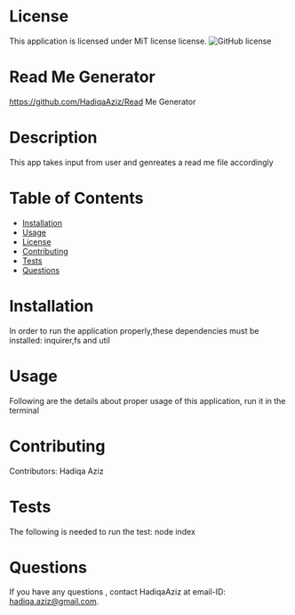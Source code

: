 
# License
This application is licensed under MiT license license. 
![GitHub license](https://img.shields.io/badge/license-MIT-blue.svg)


# Read Me Generator
https://github.com/HadiqaAziz/Read Me Generator
# Description
This app takes input from user and genreates a read me file accordingly
# Table of Contents 
* [Installation](#installation)
* [Usage](#usage)
* [License](#license)
* [Contributing](#contributing)
* [Tests](#tests)
* [Questions](#questions)

# Installation
In order to run the application properly,these dependencies must be installed: inquirer,fs and util

# Usage
Following are the details about proper usage of this application, run it in the terminal

# Contributing
​Contributors: Hadiqa Aziz

# Tests
The following is needed to run the test: node index

# Questions
If you have any questions ,  contact HadiqaAziz  at email-ID: hadiqa.aziz@gmail.com.
